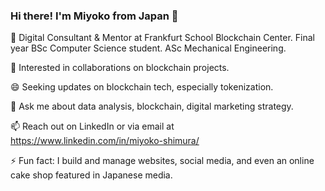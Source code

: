 ### Hi there! I'm Miyoko from Japan 👋

🔭 Digital Consultant & Mentor at Frankfurt School Blockchain Center. Final year BSc Computer Science student. ASc Mechanical Engineering.

👯 Interested in collaborations on blockchain projects. 

😄 Seeking updates on blockchain tech, especially tokenization.

💬 Ask me about data analysis, blockchain, digital marketing strategy.

📫 Reach out on LinkedIn or via email at https://www.linkedin.com/in/miyoko-shimura/

⚡ Fun fact: I build and manage websites, social media, and even an online cake shop featured in Japanese media.
